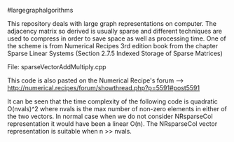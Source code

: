 #largegraphalgorithms

This repository deals with large graph representations on
computer. The adjacency matrix so derived is usually sparse and
different techniques are used to compress in order to save space as
well as processing time. One of the scheme is from Numerical Recipes
3rd edition book from the chapter Sparse Linear Systems (Section 2.7.5 
		Indexed Storage of Sparse Matrices)

File: sparseVectorAddMultiply.cpp

This code is also pasted on the Numerical Recipe's forum --> http://numerical.recipes/forum/showthread.php?p=5591#post5591

It can be seen that the time complexity of the following code is quadratic O(nvals)^2 
where nvals is the max number of non-zero elements in either of the two vectors. 
In normal case when we do not consider NRsparseCol representation it would have been a linear O(n). 
The NRsparseCol vector representation is suitable when n >> nvals.

